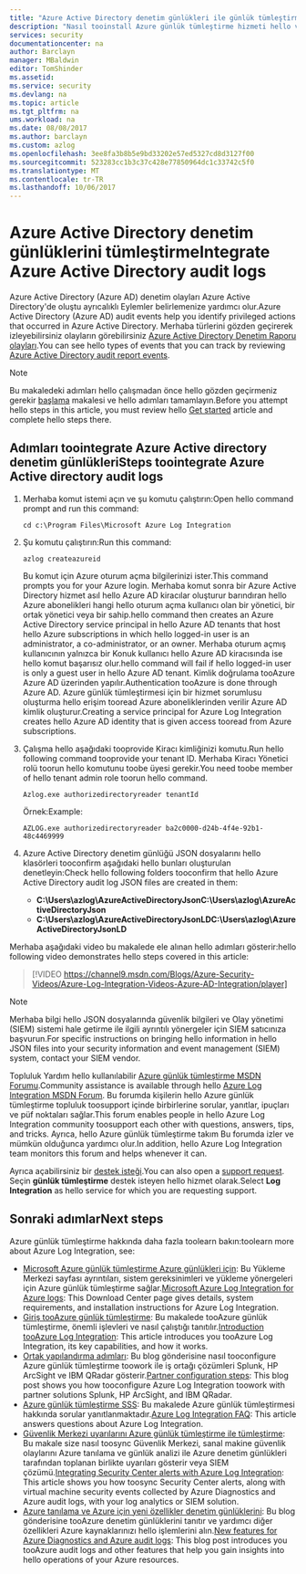```yaml
---
title: "Azure Active Directory denetim günlükleri ile günlük tümleştirme aaaAzure | Microsoft Docs"
description: "Nasıl tooinstall Azure günlük tümleştirme hizmeti hello ve Azure denetim günlükleri günlüklerinden tümleştirmek öğrenin"
services: security
documentationcenter: na
author: Barclayn
manager: MBaldwin
editor: TomShinder
ms.assetid: 
ms.service: security
ms.devlang: na
ms.topic: article
ms.tgt_pltfrm: na
ums.workload: na
ms.date: 08/08/2017
ms.author: barclayn
ms.custom: azlog
ms.openlocfilehash: 3ee8fa3b8b5e9bd33202e57ed5327cd8d3127f00
ms.sourcegitcommit: 523283cc1b3c37c428e77850964dc1c33742c5f0
ms.translationtype: MT
ms.contentlocale: tr-TR
ms.lasthandoff: 10/06/2017
---
```

# <a name="integrate-azure-active-directory-audit-logs"></a><span data-ttu-id="1655c-103">Azure Active Directory denetim günlüklerini tümleştirme</span><span class="sxs-lookup"><span data-stu-id="1655c-103">Integrate Azure Active Directory audit logs</span></span>

<span data-ttu-id="1655c-104">Azure Active Directory (Azure AD) denetim olayları Azure Active Directory'de oluştu ayrıcalıklı Eylemler belirlemenize yardımcı olur.</span><span class="sxs-lookup"><span data-stu-id="1655c-104">Azure Active Directory (Azure AD) audit events help you identify privileged actions that occurred in Azure Active Directory.</span></span> <span data-ttu-id="1655c-105">Merhaba türlerini gözden geçirerek izleyebilirsiniz olayların görebilirsiniz [Azure Active Directory Denetim Raporu olayları](/active-directory/active-directory-reporting-audit-events#list-of-audit-report-events.md).</span><span class="sxs-lookup"><span data-stu-id="1655c-105">You can see hello types of events that you can track by reviewing [Azure Active Directory audit report events](/active-directory/active-directory-reporting-audit-events#list-of-audit-report-events.md).</span></span>

> [!NOTE]
> <span data-ttu-id="1655c-106">Bu makaledeki adımları hello çalışmadan önce hello gözden geçirmeniz gerekir [başlama](security-azure-log-integration-get-started.md) makalesi ve hello adımları tamamlayın.</span><span class="sxs-lookup"><span data-stu-id="1655c-106">Before you attempt hello steps in this article, you must review hello [Get started](security-azure-log-integration-get-started.md) article and complete hello steps there.</span></span>

## <a name="steps-toointegrate-azure-active-directory-audit-logs"></a><span data-ttu-id="1655c-107">Adımları toointegrate Azure Active directory denetim günlükleri</span><span class="sxs-lookup"><span data-stu-id="1655c-107">Steps toointegrate Azure Active directory audit logs</span></span>

1. <span data-ttu-id="1655c-108">Merhaba komut istemi açın ve şu komutu çalıştırın:</span><span class="sxs-lookup"><span data-stu-id="1655c-108">Open hello command prompt and run this command:</span></span>

   ``cd c:\Program Files\Microsoft Azure Log Integration``

2. <span data-ttu-id="1655c-109">Şu komutu çalıştırın:</span><span class="sxs-lookup"><span data-stu-id="1655c-109">Run this command:</span></span> 
 
   ``azlog createazureid``

   <span data-ttu-id="1655c-110">Bu komut için Azure oturum açma bilgilerinizi ister.</span><span class="sxs-lookup"><span data-stu-id="1655c-110">This command prompts you for your Azure login.</span></span> <span data-ttu-id="1655c-111">Merhaba komut sonra bir Azure Active Directory hizmet asıl hello Azure AD kiracılar oluşturur barındıran hello Azure abonelikleri hangi hello oturum açma kullanıcı olan bir yönetici, bir ortak yönetici veya bir sahip.</span><span class="sxs-lookup"><span data-stu-id="1655c-111">hello command then creates an Azure Active Directory service principal in hello Azure AD tenants that host hello Azure subscriptions in which hello logged-in user is an administrator, a co-administrator, or an owner.</span></span> <span data-ttu-id="1655c-112">Merhaba oturum açmış kullanıcının yalnızca bir Konuk kullanıcı hello Azure AD kiracısında ise hello komut başarısız olur.</span><span class="sxs-lookup"><span data-stu-id="1655c-112">hello command will fail if hello logged-in user is only a guest user in hello Azure AD tenant.</span></span> <span data-ttu-id="1655c-113">Kimlik doğrulama tooAzure Azure AD üzerinden yapılır.</span><span class="sxs-lookup"><span data-stu-id="1655c-113">Authentication tooAzure is done through Azure AD.</span></span> <span data-ttu-id="1655c-114">Azure günlük tümleştirmesi için bir hizmet sorumlusu oluşturma hello erişim tooread Azure aboneliklerinden verilir Azure AD kimlik oluşturur.</span><span class="sxs-lookup"><span data-stu-id="1655c-114">Creating a service principal for Azure Log Integration creates hello Azure AD identity that is given access tooread from Azure subscriptions.</span></span>

3. <span data-ttu-id="1655c-115">Çalışma hello aşağıdaki tooprovide Kiracı kimliğinizi komutu.</span><span class="sxs-lookup"><span data-stu-id="1655c-115">Run hello following command tooprovide your tenant ID.</span></span> <span data-ttu-id="1655c-116">Merhaba Kiracı Yönetici rolü toorun hello komutunu toobe üyesi gerekir.</span><span class="sxs-lookup"><span data-stu-id="1655c-116">You need toobe member of hello tenant admin role toorun hello command.</span></span>

   ``Azlog.exe authorizedirectoryreader tenantId``

   <span data-ttu-id="1655c-117">Örnek:</span><span class="sxs-lookup"><span data-stu-id="1655c-117">Example:</span></span>

   ``AZLOG.exe authorizedirectoryreader ba2c0000-d24b-4f4e-92b1-48c4469999``

4. <span data-ttu-id="1655c-118">Azure Active Directory denetim günlüğü JSON dosyalarını hello klasörleri tooconfirm aşağıdaki hello bunları oluşturulan denetleyin:</span><span class="sxs-lookup"><span data-stu-id="1655c-118">Check hello following folders tooconfirm that hello Azure Active Directory audit log JSON files are created in them:</span></span>

   * <span data-ttu-id="1655c-119">**C:\Users\azlog\AzureActiveDirectoryJson**</span><span class="sxs-lookup"><span data-stu-id="1655c-119">**C:\Users\azlog\AzureActiveDirectoryJson**</span></span>
   * <span data-ttu-id="1655c-120">**C:\Users\azlog\AzureActiveDirectoryJsonLD**</span><span class="sxs-lookup"><span data-stu-id="1655c-120">**C:\Users\azlog\AzureActiveDirectoryJsonLD**</span></span>

<span data-ttu-id="1655c-121">Merhaba aşağıdaki video bu makalede ele alınan hello adımları gösterir:</span><span class="sxs-lookup"><span data-stu-id="1655c-121">hello following video demonstrates hello steps covered in this article:</span></span>

> [!VIDEO https://channel9.msdn.com/Blogs/Azure-Security-Videos/Azure-Log-Integration-Videos-Azure-AD-Integration/player]


> [!NOTE]
> <span data-ttu-id="1655c-122">Merhaba bilgi hello JSON dosyalarında güvenlik bilgileri ve Olay yönetimi (SIEM) sistemi hale getirme ile ilgili ayrıntılı yönergeler için SIEM satıcınıza başvurun.</span><span class="sxs-lookup"><span data-stu-id="1655c-122">For specific instructions on bringing hello information in hello JSON files into your security information and event management (SIEM) system, contact your SIEM vendor.</span></span>

<span data-ttu-id="1655c-123">Topluluk Yardım hello kullanılabilir [Azure günlük tümleştirme MSDN Forumu](https://social.msdn.microsoft.com/Forums/office/home?forum=AzureLogIntegration).</span><span class="sxs-lookup"><span data-stu-id="1655c-123">Community assistance is available through hello [Azure Log Integration MSDN Forum](https://social.msdn.microsoft.com/Forums/office/home?forum=AzureLogIntegration).</span></span> <span data-ttu-id="1655c-124">Bu forumda kişilerin hello Azure günlük tümleştirme topluluk toosupport içinde birbirlerine sorular, yanıtlar, ipuçları ve püf noktaları sağlar.</span><span class="sxs-lookup"><span data-stu-id="1655c-124">This forum enables people in hello Azure Log Integration community toosupport each other with questions, answers, tips, and tricks.</span></span> <span data-ttu-id="1655c-125">Ayrıca, hello Azure günlük tümleştirme takım Bu forumda izler ve mümkün olduğunca yardımcı olur.</span><span class="sxs-lookup"><span data-stu-id="1655c-125">In addition, hello Azure Log Integration team monitors this forum and helps whenever it can.</span></span>

<span data-ttu-id="1655c-126">Ayrıca açabilirsiniz bir [destek isteği](../azure-supportability/how-to-create-azure-support-request.md).</span><span class="sxs-lookup"><span data-stu-id="1655c-126">You can also open a [support request](../azure-supportability/how-to-create-azure-support-request.md).</span></span> <span data-ttu-id="1655c-127">Seçin **günlük tümleştirme** destek isteyen hello hizmet olarak.</span><span class="sxs-lookup"><span data-stu-id="1655c-127">Select **Log Integration** as hello service for which you are requesting support.</span></span>

## <a name="next-steps"></a><span data-ttu-id="1655c-128">Sonraki adımlar</span><span class="sxs-lookup"><span data-stu-id="1655c-128">Next steps</span></span>
<span data-ttu-id="1655c-129">Azure günlük tümleştirme hakkında daha fazla toolearn bakın:</span><span class="sxs-lookup"><span data-stu-id="1655c-129">toolearn more about Azure Log Integration, see:</span></span>

* <span data-ttu-id="1655c-130">[Microsoft Azure günlük tümleştirme Azure günlükleri için](https://www.microsoft.com/download/details.aspx?id=53324): Bu Yükleme Merkezi sayfası ayrıntıları, sistem gereksinimleri ve yükleme yönergeleri için Azure günlük tümleştirme sağlar.</span><span class="sxs-lookup"><span data-stu-id="1655c-130">[Microsoft Azure Log Integration for Azure logs](https://www.microsoft.com/download/details.aspx?id=53324): This Download Center page gives details, system requirements, and installation instructions for Azure Log Integration.</span></span>
* <span data-ttu-id="1655c-131">[Giriş tooAzure günlük tümleştirme](security-azure-log-integration-overview.md): Bu makalede tooAzure günlük tümleştirme, önemli işlevleri ve nasıl çalıştığı tanıtılır.</span><span class="sxs-lookup"><span data-stu-id="1655c-131">[Introduction tooAzure Log Integration](security-azure-log-integration-overview.md): This article introduces you tooAzure Log Integration, its key capabilities, and how it works.</span></span>
* <span data-ttu-id="1655c-132">[Ortak yapılandırma adımları](https://blogs.msdn.microsoft.com/azuresecurity/2016/08/23/azure-log-siem-configuration-steps/): Bu blog gönderisine nasıl tooconfigure Azure günlük tümleştirme toowork ile iş ortağı çözümleri Splunk, HP ArcSight ve IBM QRadar gösterir.</span><span class="sxs-lookup"><span data-stu-id="1655c-132">[Partner configuration steps](https://blogs.msdn.microsoft.com/azuresecurity/2016/08/23/azure-log-siem-configuration-steps/): This blog post shows you how tooconfigure Azure Log Integration toowork with partner solutions Splunk, HP ArcSight, and IBM QRadar.</span></span>
* <span data-ttu-id="1655c-133">[Azure günlük tümleştirme SSS](security-azure-log-integration-faq.md): Bu makalede Azure günlük tümleştirmesi hakkında sorular yanıtlanmaktadır.</span><span class="sxs-lookup"><span data-stu-id="1655c-133">[Azure Log Integration FAQ](security-azure-log-integration-faq.md): This article answers questions about Azure Log Integration.</span></span>
* <span data-ttu-id="1655c-134">[Güvenlik Merkezi uyarılarını Azure günlük tümleştirme ile tümleştirme](../security-center/security-center-integrating-alerts-with-log-integration.md): Bu makale size nasıl toosync Güvenlik Merkezi, sanal makine güvenlik olaylarını Azure tanılama ve günlük analizi ile Azure denetim günlükleri tarafından toplanan birlikte uyarıları gösterir veya SIEM çözümü.</span><span class="sxs-lookup"><span data-stu-id="1655c-134">[Integrating Security Center alerts with Azure Log Integration](../security-center/security-center-integrating-alerts-with-log-integration.md): This article shows you how toosync Security Center alerts, along with virtual machine security events collected by Azure Diagnostics and Azure audit logs, with your log analytics or SIEM solution.</span></span>
* <span data-ttu-id="1655c-135">[Azure tanılama ve Azure için yeni özellikler denetim günlüklerini](https://azure.microsoft.com/blog/new-features-for-azure-diagnostics-and-azure-audit-logs/): Bu blog gönderisine tooAzure denetim günlüklerini tanıtır ve yardımcı diğer özellikleri Azure kaynaklarınızı hello işlemlerini alın.</span><span class="sxs-lookup"><span data-stu-id="1655c-135">[New features for Azure Diagnostics and Azure audit logs](https://azure.microsoft.com/blog/new-features-for-azure-diagnostics-and-azure-audit-logs/): This blog post introduces you tooAzure audit logs and other features that help you gain insights into hello operations of your Azure resources.</span></span>
